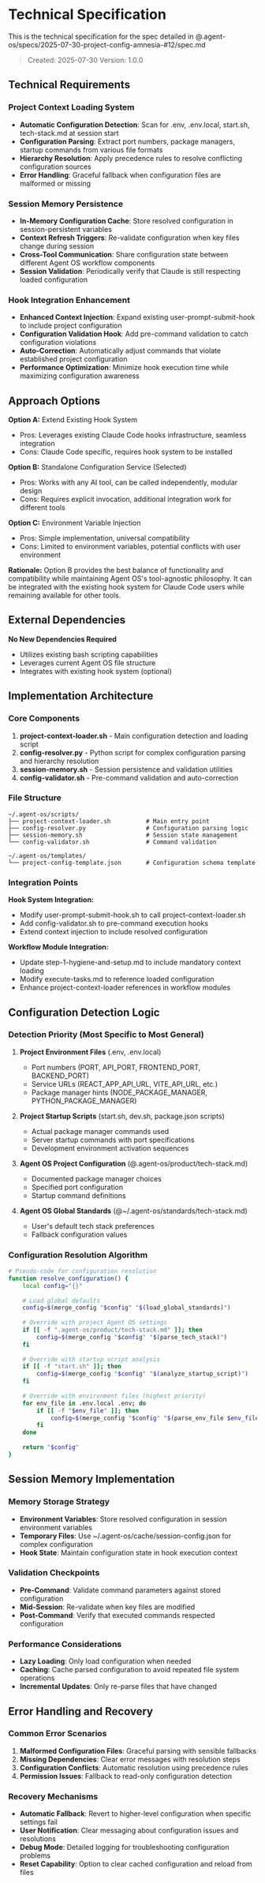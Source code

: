 # Technical Specification

This is the technical specification for the spec detailed in @.agent-os/specs/2025-07-30-project-config-amnesia-#12/spec.md

> Created: 2025-07-30
> Version: 1.0.0

## Technical Requirements

### Project Context Loading System
- **Automatic Configuration Detection**: Scan for .env, .env.local, start.sh, tech-stack.md at session start
- **Configuration Parsing**: Extract port numbers, package managers, startup commands from various file formats
- **Hierarchy Resolution**: Apply precedence rules to resolve conflicting configuration sources
- **Error Handling**: Graceful fallback when configuration files are malformed or missing

### Session Memory Persistence
- **In-Memory Configuration Cache**: Store resolved configuration in session-persistent variables
- **Context Refresh Triggers**: Re-validate configuration when key files change during session
- **Cross-Tool Communication**: Share configuration state between different Agent OS workflow components
- **Session Validation**: Periodically verify that Claude is still respecting loaded configuration

### Hook Integration Enhancement  
- **Enhanced Context Injection**: Expand existing user-prompt-submit-hook to include project configuration
- **Configuration Validation Hook**: Add pre-command validation to catch configuration violations
- **Auto-Correction**: Automatically adjust commands that violate established project configuration
- **Performance Optimization**: Minimize hook execution time while maximizing configuration awareness

## Approach Options

**Option A:** Extend Existing Hook System
- Pros: Leverages existing Claude Code hooks infrastructure, seamless integration
- Cons: Claude Code specific, requires hook system to be installed

**Option B:** Standalone Configuration Service (Selected)
- Pros: Works with any AI tool, can be called independently, modular design
- Cons: Requires explicit invocation, additional integration work for different tools

**Option C:** Environment Variable Injection
- Pros: Simple implementation, universal compatibility
- Cons: Limited to environment variables, potential conflicts with user environment

**Rationale:** Option B provides the best balance of functionality and compatibility while maintaining Agent OS's tool-agnostic philosophy. It can be integrated with the existing hook system for Claude Code users while remaining available for other tools.

## External Dependencies

**No New Dependencies Required**
- Utilizes existing bash scripting capabilities
- Leverages current Agent OS file structure
- Integrates with existing hook system (optional)

## Implementation Architecture

### Core Components

1. **project-context-loader.sh** - Main configuration detection and loading script
2. **config-resolver.py** - Python script for complex configuration parsing and hierarchy resolution
3. **session-memory.sh** - Session persistence and validation utilities
4. **config-validator.sh** - Pre-command validation and auto-correction

### File Structure
```
~/.agent-os/scripts/
├── project-context-loader.sh          # Main entry point
├── config-resolver.py                 # Configuration parsing logic
├── session-memory.sh                  # Session state management
└── config-validator.sh                # Command validation

~/.agent-os/templates/
└── project-config-template.json       # Configuration schema template
```

### Integration Points

**Hook System Integration:**
- Modify user-prompt-submit-hook.sh to call project-context-loader.sh
- Add config-validator.sh to pre-command execution hooks
- Extend context injection to include resolved configuration

**Workflow Module Integration:**
- Update step-1-hygiene-and-setup.md to include mandatory context loading
- Modify execute-tasks.md to reference loaded configuration
- Enhance project-context-loader references in workflow modules

## Configuration Detection Logic

### Detection Priority (Most Specific to Most General)

1. **Project Environment Files** (.env, .env.local)
   - Port numbers (PORT, API_PORT, FRONTEND_PORT, BACKEND_PORT)
   - Service URLs (REACT_APP_API_URL, VITE_API_URL, etc.)
   - Package manager hints (NODE_PACKAGE_MANAGER, PYTHON_PACKAGE_MANAGER)

2. **Project Startup Scripts** (start.sh, dev.sh, package.json scripts)
   - Actual package manager commands used
   - Server startup commands with port specifications
   - Development environment activation sequences

3. **Agent OS Project Configuration** (@.agent-os/product/tech-stack.md)
   - Documented package manager choices
   - Specified port configuration
   - Startup command definitions

4. **Agent OS Global Standards** (@~/.agent-os/standards/tech-stack.md)
   - User's default tech stack preferences
   - Fallback configuration values

### Configuration Resolution Algorithm

```bash
# Pseudo-code for configuration resolution
function resolve_configuration() {
    local config="{}"
    
    # Load global defaults
    config=$(merge_config "$config" "$(load_global_standards)")
    
    # Override with project Agent OS settings
    if [[ -f ".agent-os/product/tech-stack.md" ]]; then
        config=$(merge_config "$config" "$(parse_tech_stack)")
    fi
    
    # Override with startup script analysis
    if [[ -f "start.sh" ]]; then
        config=$(merge_config "$config" "$(analyze_startup_script)")
    fi
    
    # Override with environment files (highest priority)
    for env_file in .env.local .env; do
        if [[ -f "$env_file" ]]; then
            config=$(merge_config "$config" "$(parse_env_file $env_file)")
        fi
    done
    
    return "$config"
}
```

## Session Memory Implementation

### Memory Storage Strategy
- **Environment Variables**: Store resolved configuration in session environment variables
- **Temporary Files**: Use ~/.agent-os/cache/session-config.json for complex configuration
- **Hook State**: Maintain configuration state in hook execution context

### Validation Checkpoints
- **Pre-Command**: Validate command parameters against stored configuration
- **Mid-Session**: Re-validate when key files are modified
- **Post-Command**: Verify that executed commands respected configuration

### Performance Considerations
- **Lazy Loading**: Only load configuration when needed
- **Caching**: Cache parsed configuration to avoid repeated file system operations
- **Incremental Updates**: Only re-parse files that have changed

## Error Handling and Recovery

### Common Error Scenarios
1. **Malformed Configuration Files**: Graceful parsing with sensible fallbacks
2. **Missing Dependencies**: Clear error messages with resolution steps
3. **Configuration Conflicts**: Automatic resolution using precedence rules
4. **Permission Issues**: Fallback to read-only configuration detection

### Recovery Mechanisms
- **Automatic Fallback**: Revert to higher-level configuration when specific settings fail
- **User Notification**: Clear messaging about configuration issues and resolutions
- **Debug Mode**: Detailed logging for troubleshooting configuration problems
- **Reset Capability**: Option to clear cached configuration and reload from files